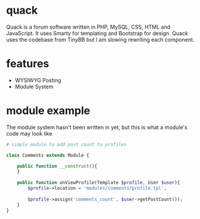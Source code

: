 quack
=====

Quack is a forum software written in PHP, MySQL, CSS, HTML and JavaScript. It uses Smarty for templating and Bootstrap for design. Quack uses the codebase from TinyBB but I am slowing rewriting each component.

features
=====

* WYSIWYG Posting
* Module System

module example
=====
The module system hasn't been written in yet, but this is what a module's code may look like

```php
# simple module to add post count to profiles

class Comments extends Module {

	public function __construct(){
	}
	
	public function onViewProfile(Template $profile, User $user){
		$profile->location = 'modules/comments/profile.tpl';
		
		$profile->assign('comments_count', $user->getPostCount());
	}
}
```
